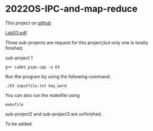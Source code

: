 # 2022OS-IPC-and-map-reduce

This project on [github](https://github.com/AmiliaSama/2022OS-IPC-and-map-reduce)

[Lab03.pdf](Lab03.pdf)

Three sub-projects are request for this project,but only one is totally finished.

sub-project 1

```
g++ Lab03_pipe.cpp -o EX
```

Run the program by using the following command:

```
./EX inputfile.txt key_word
```

You can also run the makefile using

```
makefile
```

sub-project2 and sub-project3 are unfinished.

To be added.
